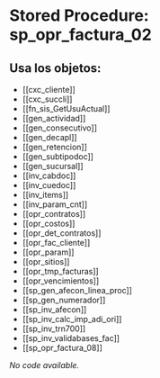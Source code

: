 # Stored Procedure: sp_opr_factura_02

## Usa los objetos:
- [[cxc_cliente]]
- [[cxc_succli]]
- [[fn_sis_GetUsuActual]]
- [[gen_actividad]]
- [[gen_consecutivo]]
- [[gen_decapl]]
- [[gen_retencion]]
- [[gen_subtipodoc]]
- [[gen_sucursal]]
- [[inv_cabdoc]]
- [[inv_cuedoc]]
- [[inv_items]]
- [[inv_param_cnt]]
- [[opr_contratos]]
- [[opr_costos]]
- [[opr_det_contratos]]
- [[opr_fac_cliente]]
- [[opr_param]]
- [[opr_sitios]]
- [[opr_tmp_facturas]]
- [[opr_vencimientos]]
- [[sp_gen_afecon_linea_proc]]
- [[sp_gen_numerador]]
- [[sp_inv_afecon]]
- [[sp_inv_calc_imp_adi_ori]]
- [[sp_inv_trn700]]
- [[sp_inv_validabases_fac]]
- [[sp_opr_factura_08]]

*No code available.*
